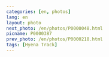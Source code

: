 ```yaml
---
categories: [en, photos]
lang: en
layout: photo
next_photo: /en/photos/P0000048.html
picname: P0000387
prev_photo: /en/photos/P0000218.html
tags: [Hyena Track]
---
```

